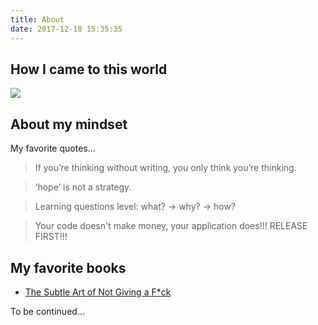 ```yaml
---
title: About
date: 2017-12-18 15:35:35
---
```


## How I came to this world
![](https://i.imgur.com/zAzcxjf.jpg)

## About my mindset

My favorite quotes...

> If you’re thinking without writing, you only think you’re thinking.

> ‘hope’ is not a strategy.

> Learning questions level: what? -> why? -> how?

> Your code doesn't make money, your application does!!! RELEASE FIRST!!!

## My favorite books

- [The Subtle Art of Not Giving a F*ck](https://www.amazon.co.jp/dp/0062457713)

To be continued...
